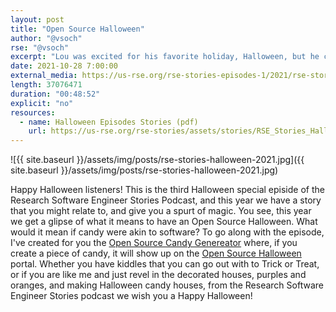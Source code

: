 ```yaml
---
layout: post
title: "Open Source Halloween"
author: "@vsoch"
rse: "@vsoch"
excerpt: "Lou was excited for his favorite holiday, Halloween, but he couldn't have predicted how an Open Source Halloween would change his life."
date: 2021-10-28 7:00:00
external_media: https://us-rse.org/rse-stories-episodes-1/2021/rse-stories-open-source-halloween-2021-episode-67.mp3
length: 37076471
duration: "00:48:52"
explicit: "no"
resources:
  - name: Halloween Episodes Stories (pdf)
    url: https://us-rse.org/rse-stories/assets/stories/RSE_Stories_Halloween_Special_Episodes.pdf
--- 
```


![{{ site.baseurl }}/assets/img/posts/rse-stories-halloween-2021.jpg]({{ site.baseurl }}/assets/img/posts/rse-stories-halloween-2021.jpg)

Happy Halloween listeners! This is the third Halloween special episide of the Research Software Engineer Stories Podcast,
and this year we have a story that you might relate to, and give you a spurt of magic. You see, this year we
get a glipse of what it means to have an Open Source Halloween. What would it mean if candy were akin to software?
To go along with the episode, I've created for you the [Open Source Candy Genereator](https://vsoch.github.io/candy-generator/)
where, if you create a piece of candy, it will show up on the [Open Source Halloween](https://rseng.github.io/open-source-halloween/) portal.
Whether you have kiddles that you can go out with to Trick or Treat, or if you are like me and just revel in the decorated houses,
purples and oranges, and making Halloween candy houses, from the Research Software Engineer Stories podcast we wish you a Happy Halloween!
